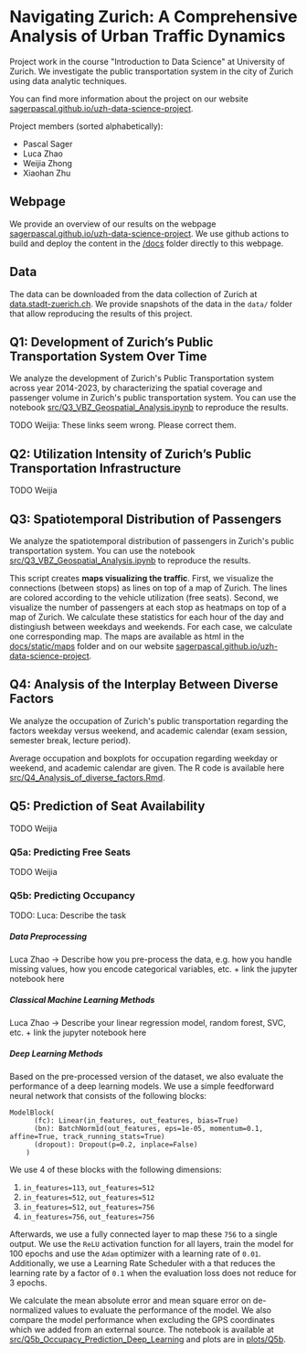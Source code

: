 # Navigating Zurich: A Comprehensive Analysis of Urban Traffic Dynamics
Project work in the course "Introduction to Data Science" at University of Zurich.
We investigate the public transportation system in the city of Zurich using data analytic techniques.

You can find more information about the project on our website [sagerpascal.github.io/uzh-data-science-project](https://sagerpascal.github.io/uzh-data-science-project/).

Project members (sorted alphabetically):

- Pascal Sager
- Luca Zhao
- Weijia Zhong
- Xiaohan Zhu

## Webpage

We provide an overview of our results on the webpage  [sagerpascal.github.io/uzh-data-science-project](https://sagerpascal.github.io/uzh-data-science-project/).
We use github actions to build and deploy the content in the [/docs](./docs) folder directly to this webpage.

## Data

The data can be downloaded from the data collection of Zurich at [data.stadt-zuerich.ch](https://data.stadt-zuerich.ch/dataset/vbz_fahrgastzahlen_ogd).
We provide snapshots of the data in the `data/` folder that allow reproducing the results of this project.

## Q1: Development of Zurich’s Public Transportation System Over Time

We analyze the development of Zurich's Public Transportation system across year 2014-2023, by characterizing the spatial coverage and 
passenger volume in Zurich's public transportation system.
You can use the notebook [src/Q3_VBZ_Geospatial_Analysis.ipynb](./src/Q3_VBZ_Geospatial_Analysis.ipynb) to reproduce the results.

TODO Weijia: These links seem wrong. Please correct them.

## Q2: Utilization Intensity of Zurich’s Public Transportation Infrastructure

TODO Weijia

## Q3: Spatiotemporal Distribution of Passengers

We analyze the spatiotemporal distribution of passengers in Zurich's public transportation system.
You can use the notebook [src/Q3_VBZ_Geospatial_Analysis.ipynb](./src/Q3_VBZ_Geospatial_Analysis.ipynb) to reproduce the results.

This script creates **maps visualizing the traffic**. First, we visualize the connections (between stops) as lines on top of a map of Zurich.
The lines are colored according to the vehicle utilization (free seats).
Second, we visualize the number of passengers at each stop as heatmaps on top of a map of Zurich.
We calculate these statistics for each hour of the day and distingiush between weekdays and weekends. For each case, we calculate one corresponding map.
The maps are available as html in the [docs/static/maps](./docs/static/maps) folder and on our website [sagerpascal.github.io/uzh-data-science-project](https://sagerpascal.github.io/uzh-data-science-project/).


## Q4: Analysis of the Interplay Between Diverse Factors

We analyze the occupation of Zurich's public transportation regarding the factors weekday versus weekend, and academic calendar (exam session, semester break, lecture period).

Average occupation and boxplots for occupation regarding weekday or weekend, and academic calendar are given. The R code is available here [src/Q4_Analysis_of_diverse_factors.Rmd](./src/Q4_Analysis_of_diverse_factors.Rmd).


## Q5: Prediction of Seat Availability

TODO Weijia

### Q5a: Predicting Free Seats

TODO Weijia

### Q5b: Predicting Occupancy

TODO: Luca: Describe the task

##### Data Preprocessing

Luca Zhao -> Describe how you pre-process the data, e.g. how you handle missing values, how you encode categorical variables, etc. + link the jupyter notebook here

##### Classical Machine Learning Methods

Luca Zhao -> Describe your linear regression model, random forest, SVC, etc. + link the jupyter notebook here


##### Deep Learning Methods

Based on the pre-processed version of the dataset, we also evaluate the performance of a deep learning models.
We use a simple feedforward neural network that consists of the following blocks:

```
ModelBlock(
      (fc): Linear(in_features, out_features, bias=True)
      (bn): BatchNorm1d(out_features, eps=1e-05, momentum=0.1, affine=True, track_running_stats=True)
      (dropout): Dropout(p=0.2, inplace=False)
    )
```

We use 4 of these blocks with the following dimensions:

1. `in_features=113`, `out_features=512`
2. `in_features=512`, `out_features=512`
3. `in_features=512`, `out_features=756`
4. `in_features=756`, `out_features=756`

Afterwards, we use a fully connected layer to map these `756` to a single output.
We use the `ReLU` activation function for all layers, train the model for 100 epochs and use the `Adam` optimizer with a learning rate of `0.01`.
Additionally, we use a Learning Rate Scheduler with a that reduces the learning rate by a factor of `0.1` when the evaluation loss
does not reduce for 3 epochs.

We calculate the mean absolute error and mean square error on de-normalized values to evaluate the performance of the model.
We also compare the model performance when excluding the GPS coordinates which we added from an external source.
The notebook is available at [src/Q5b_Occupacy_Prediction_Deep_Learning](./src/Q5b_Occupacy_Prediction_Deep_Learning.ipynb) and plots are in [plots/Q5b](./plots/Q5b).
